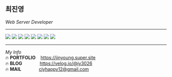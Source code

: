 ## 최진영

*Web Server Developer*
* * *

![](https://img.shields.io/badge/Java-007396?&logo=Conda-Forge&logoColor=white)
![](https://img.shields.io/badge/SpringBoot-6DB33F?&logo=springboot&logoColor=black)
![](https://img.shields.io/badge/MyBatis-%23002583?&logo=mybatis&logoColor=white)
![](https://img.shields.io/badge/JPA-00758F?&logo=jpa&logoColor=white)
![](https://img.shields.io/badge/MySQL-4479A1?logo=mysql&logoColor=white)
![](https://img.shields.io/badge/Oracle-F80000?logo=oracle&logoColor=white)
![](https://img.shields.io/badge/MariaDB-003545?logo=mariaDB&logoColor=white)
![](https://img.shields.io/badge/AWS-232F3E?&logo=amazonaws&logoColor=white)

* * *
*My Info*<br>
🔥 **PORTFOLIO**&nbsp;&nbsp;&nbsp; https://jinyoung.super.site <br>
🔥 **BLOG**&nbsp;&nbsp;&nbsp;&nbsp;&nbsp;&nbsp;&nbsp;&nbsp;&nbsp;&nbsp;&nbsp;&nbsp;&nbsp;&nbsp;https://velog.io/@jy3026 <br>
🔥 **MAIL**&nbsp;&nbsp;&nbsp;&nbsp;&nbsp;&nbsp;&nbsp;&nbsp;&nbsp;&nbsp;&nbsp;&nbsp;&nbsp;&nbsp;cjyhappy12@gmail.com
